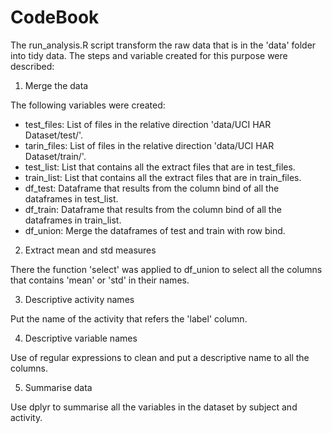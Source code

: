 # CodeBook

The run_analysis.R script transform the raw data that is in the 'data' folder into tidy data. The steps and variable created for this purpose were described:

1. Merge the data

The following variables were created:
 - test_files: List of files in the relative direction 'data/UCI HAR Dataset/test/'.
 - tarin_files: List of files in the relative direction 'data/UCI HAR Dataset/train/'.
 - test_list: List that contains all the extract files that are in test_files.
 - train_list: List that contains all the extract files that are in train_files.
 - df_test: Dataframe that results from the column bind of all the dataframes in test_list.
 - df_train: Dataframe that results from the column bind of all the dataframes in train_list.
 - df_union: Merge the dataframes of test and train with row bind.

2. Extract mean and std measures

There the function 'select' was applied to df_union to select all the columns that contains 'mean' or 'std' in their names.

3. Descriptive activity names

Put the name of the activity that refers the 'label' column.

4. Descriptive variable names

Use of regular expressions to clean and put a descriptive name to all the columns.

5. Summarise data

Use dplyr to summarise all the variables in the dataset by subject and activity.


